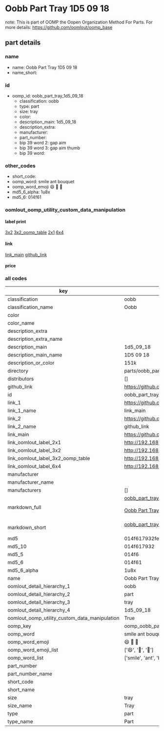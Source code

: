 # Oobb Part Tray 1D5 09 18  

note: This is part of OOMP the Oopen Organization Method For Parts. For more details: https://github.com/oomlout/oomp_base

##  part details





### name
* name: Oobb Part Tray 1D5 09 18
* name_short: 
### id
* oomp_id: oobb_part_tray_1d5_09_18
  * classification: oobb
  * type: part
  * size: tray
  * color: 
  * description_main: 1d5_09_18
  * description_extra: 
  * manufacturer: 
  * part_number: 
  * bip 39 word 2: gap aim
  * bip 39 word 3: gap aim thumb
  * bip 39 word: 

### other_codes
* short_code: 
* oomp_word: smile ant bouquet
* oomp_word_emoji :smile: :ant: :bouquet:
* md5_6_alpha: 1u8x
* md5_6: 014f61






### oomlout_oomp_utility_custom_data_manipulation
#### label print
[3x2](http://192.168.1.245:1112/?label=oomp%201u8x)
[3x2_oomp_table](http://192.168.1.107:1112/?label=oomp%201u8x)
[2x1](http://192.168.1.242:1112/?label=oomp%201u8x)
[6x4](http://192.168.1.55:1112/?label=oomp%201u8x)    

#### link

[link_main](https://github.com/oomlout/oomlout_oomp_current_version_messy/tree/main/parts/oobb_part_tray_1d5_09_18) [github_link](https://github.com/oomlout/oomlout_oomp_part_src/tree/main/parts/oobb_part_tray_1d5_09_18)                             

#### price







### all codes 
| key | value |  
| --- | --- |  
| classification | oobb |  
| classification_name | Oobb |  
| color |  |  
| color_name |  |  
| description_extra |  |  
| description_extra_name |  |  
| description_main | 1d5_09_18 |  
| description_main_name | 1D5 09 18 |  
| description_or_color | 151k |  
| directory | parts/oobb_part_tray_1d5_09_18 |  
| distributors | [] |  
| github_link | https://github.com/oomlout/oomlout_oomp_part_src/tree/main/parts/oobb_part_tray_1d5_09_18 |  
| id | oobb_part_tray_1d5_09_18 |  
| link_1 | https://github.com/oomlout/oomlout_oomp_current_version_messy/tree/main/parts/oobb_part_tray_1d5_09_18 |  
| link_1_name | link_main |  
| link_2 | https://github.com/oomlout/oomlout_oomp_part_src/tree/main/parts/oobb_part_tray_1d5_09_18 |  
| link_2_name | github_link |  
| link_main | https://github.com/oomlout/oomlout_oomp_current_version_messy/tree/main/parts/oobb_part_tray_1d5_09_18 |  
| link_oomlout_label_2x1 | http://192.168.1.242:1112/?label=oomp%201u8x |  
| link_oomlout_label_3x2 | http://192.168.1.245:1112/?label=oomp%201u8x |  
| link_oomlout_label_3x2_oomp_table | http://192.168.1.107:1112/?label=oomp%201u8x |  
| link_oomlout_label_6x4 | http://192.168.1.55:1112/?label=oomp%201u8x |  
| manufacturer |  |  
| manufacturer_name |  |  
| manufacturers | [] |  
| markdown_full | [oobb_part_tray_1d5_09_18](https://github.com/oomlout/oomlout_oomp_current_version_messy/tree/main/parts/oobb_part_tray_1d5_09_18)<br>[](https://github.com/oomlout/oomlout_oomp_current_version_messy/tree/main/parts/oobb_part_tray_1d5_09_18)<br>[Oobb Part Tray 1D5 09 18](https://github.com/oomlout/oomlout_oomp_current_version_messy/tree/main/parts/oobb_part_tray_1d5_09_18)<br><br> |  
| markdown_short | [oobb_part_tray_1d5_09_18](https://github.com/oomlout/oomlout_oomp_current_version_messy/tree/main/parts/oobb_part_tray_1d5_09_18)<br><br> |  
| md5 | 014f617932febe11733643a7c2c152fa |  
| md5_10 | 014f617932 |  
| md5_5 | 014f6 |  
| md5_6 | 014f61 |  
| md5_6_alpha | 1u8x |  
| name | Oobb Part Tray 1D5 09 18 |  
| oomlout_detail_hierarchy_1 | oobb |  
| oomlout_detail_hierarchy_2 | part |  
| oomlout_detail_hierarchy_3 | tray |  
| oomlout_detail_hierarchy_4 | 1d5_09_18 |  
| oomlout_oomp_utility_custom_data_manipulation | True |  
| oomp_key | oomp_oobb_part_tray_1d5_09_18 |  
| oomp_word | smile ant bouquet |  
| oomp_word_emoji | :smile: :ant: :bouquet: |  
| oomp_word_emoji_list | [':smile:', ':ant:', ':bouquet:'] |  
| oomp_word_list | ['smile', 'ant', 'bouquet'] |  
| part_number |  |  
| part_number_name |  |  
| short_code |  |  
| short_name |  |  
| size | tray |  
| size_name | Tray |  
| type | part |  
| type_name | Part |  
